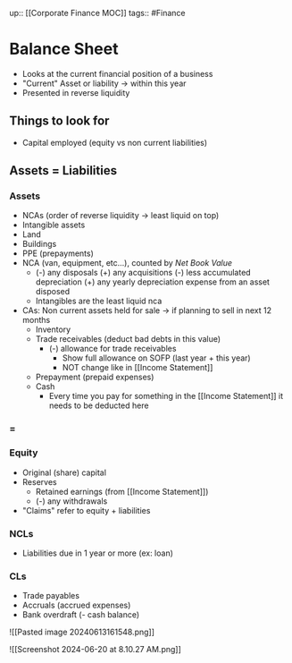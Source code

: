 up:: [[Corporate Finance MOC]]
tags:: #Finance 
# Balance Sheet
- Looks at the current financial position of a business
- "Current" Asset or liability -> within this year
- Presented in reverse liquidity
## Things to look for
- Capital employed (equity vs non current liabilities)
## Assets = Liabilities
### Assets
- NCAs (order of reverse liquidity → least liquid on top)
- Intangible assets
- Land
- Buildings
- PPE (prepayments)
- NCA (van, equipment, etc…), counted by *Net Book Value* 
	- (-) any disposals (+) any acquisitions (-) less accumulated depreciation (+) any yearly depreciation expense from an asset disposed
	- Intangibles are the least liquid nca
- CAs: Non current assets held for sale → if planning to sell in next 12 months
	- Inventory
	- Trade receivables (deduct bad debts in this value)
		- (-) allowance for trade receivables
			- Show full allowance on SOFP (last year + this year)
			- NOT change like in [[Income Statement]]
	- Prepayment (prepaid expenses)
	- Cash
		- Every time you pay for something in the [[Income Statement]] it needs to be deducted here

### =

### Equity
- Original (share) capital
- Reserves
	- Retained earnings (from [[Income Statement]])
	- (-) any withdrawals
- "Claims" refer to equity + liabilities
### NCLs
- Liabilities due in 1 year or more (ex: loan)
### CLs
- Trade payables
- Accruals (accrued expenses)
- Bank overdraft (- cash balance)

![[Pasted image 20240613161548.png]]


![[Screenshot 2024-06-20 at 8.10.27 AM.png]]